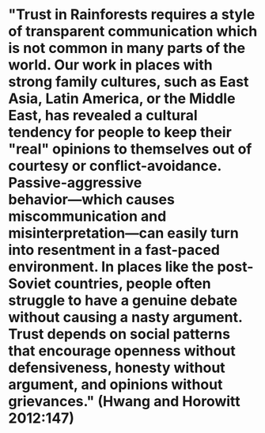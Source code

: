 # "Trust in Rainforests requires a style of transparent communication which is not common in many parts of the world. Our work in places with strong family cultures, such as East Asia, Latin America, or the Middle East, has revealed a cultural tendency for people to keep their "real" opinions to themselves out of courtesy or conflict-avoidance. Passive-aggressive behavior―which causes miscommunication and misinterpretation―can easily turn into resentment in a fast-paced environment. In places like the post-Soviet countries, people often struggle to have a genuine debate without causing a nasty argument. Trust depends on social patterns that encourage openness without defensiveness, honesty without argument, and opinions without grievances." (Hwang and Horowitt 2012:147)